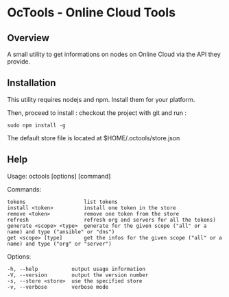 # OcTools - Online Cloud Tools

## Overview

A small utility to get informations on nodes on Online Cloud via the API they provide.

## Installation

This utility requires nodejs and npm. Install them for your platform.

Then, proceed to install : checkout the project with git and run :

    sudo npm install -g

The default store file is located at $HOME/.octools/store.json

## Help

  Usage: octools [options] [command]

  Commands:

    tokens                   list tokens
    install <token>          install one token in the store
    remove <token>           remove one token from the store
    refresh                  refresh org and servers for all the tokens)
    generate <scope> <type>  generate for the given scope ("all" or a name) and type ("ansible" or "dns")
    get <scope> [type]       get the infos for the given scope ("all" or a name) and type ("org" or "server")

  Options:

    -h, --help           output usage information
    -V, --version        output the version number
    -s, --store <store>  use the specified store
    -v, --verbose        verbose mode

